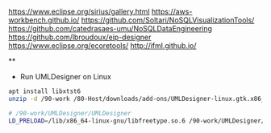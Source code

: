 https://www.eclipse.org/sirius/gallery.html
    https://aws-workbench.github.io/
    https://github.com/Soltari/NoSQLVisualizationTools/
        https://github.com/catedrasaes-umu/NoSQLDataEngineering
    https://github.com/lbroudoux/eip-designer
    https://www.eclipse.org/ecoretools/
    http://ifml.github.io/


**
- Run UMLDesigner on Linux
```sh
apt install libxtst6
unzip -d /90-work /80-Host/downloads/add-ons/UMLDesigner-linux.gtk.x86_64.zip

# /90-work/UMLDesigner/UMLDesigner
LD_PRELOAD=/lib/x86_64-linux-gnu/libfreetype.so.6 /90-work/UMLDesigner/UMLDesigner
```
